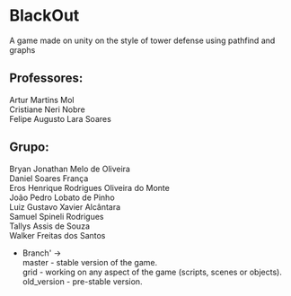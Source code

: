 # BlackOut
A game made on unity on the style of tower defense using pathfind and graphs

## Professores:

Artur Martins Mol \
Cristiane Neri Nobre \
Felipe Augusto Lara Soares

## Grupo:
Bryan Jonathan Melo de Oliveira \
Daniel Soares França \
Eros Henrique Rodrigues Oliveira do Monte \
João Pedro Lobato de Pinho \
Luiz Gustavo Xavier Alcântara \
Samuel Spineli Rodrigues \
Tallys Assis de Souza \
Walker Freitas dos Santos

* Branch' -> \
master - stable version of the game. \
grid - working on any aspect of the game (scripts, scenes or objects). \
old_version - pre-stable version.
